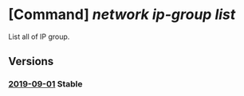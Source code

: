 # [Command] _network ip-group list_

List all of IP group.

## Versions

### [2019-09-01](/Resources/mgmt-plane/L3N1YnNjcmlwdGlvbnMve30vcHJvdmlkZXJzL21pY3Jvc29mdC5uZXR3b3JrL2lwZ3JvdXBz/2019-09-01.xml) **Stable**

<!-- mgmt-plane /subscriptions/{}/providers/microsoft.network/ipgroups 2019-09-01 -->
<!-- mgmt-plane /subscriptions/{}/resourcegroups/{}/providers/microsoft.network/ipgroups 2019-09-01 -->
